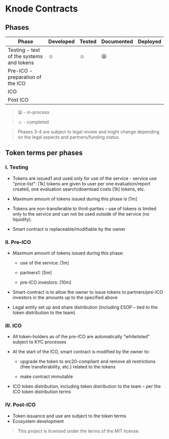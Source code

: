 # Knode Contracts

## Phases

Phase | Developed | Tested | Documented | Deployed
------------ | ------------- | ------------- | ------------- | -------------
Testing - test of the systems and tokens | :relaxed: | :relaxed: | :tired_face: | 
Pre-ICO - preparation of the ICO |  | |  | 
ICO |  |  |  | 
Post ICO|  |  |  | 

> :tired_face: - in-process

> :relaxed: - completed

> Phases 3-4 are subject to legal review and might change depending on the legal aspects and partners/funding status.

## Token terms per phases

### I. Testing

- Tokens are issued1 and used only for use of the service - service use "price-list": [1k] tokens are given to user per one evaluation/report created, one evaluation search/download costs [1k] tokens, etc.

- Maximum amount of tokens issued during this phase is [1m]

- Tokens are non-transferable to third-parties – use of tokens is limited only to the service and can not be used outside of the service (no liquidity).

- Smart contract is replaceable/modifiable by the owner

### II. Pre-ICO

- Maximum amount of tokens issued during this phase:

  - use of the service: [1m]
  
  - partners1: [5m]
  
  - pre-ICO investors: [10m]
  
- Smart-contract is to allow the owner to issue tokens to partners/pre-ICO investors in the amounts up to the specified above
  
- Legal entity set up and share distribution (including ESOP – tied to the token distribution to the team)

### III. ICO

- All token-holders as of the pre-ICO are automatically “whitelisted” subject to KYC processes

- At the start of the ICO, smart contract is modified by the owner to:
  
  - upgrade the token to erc20-compliant and remove all restrictions (free transferability, etc.) related to the tokens
  
  - make contract immutable

- ICO token distribution, including token distribution to the team – per the ICO token distribution terms

### IV. Post-ICO
- Token issuance and use are subject to the token terms
- Ecosystem development
  
> This project is licensed under the terms of the MIT license.